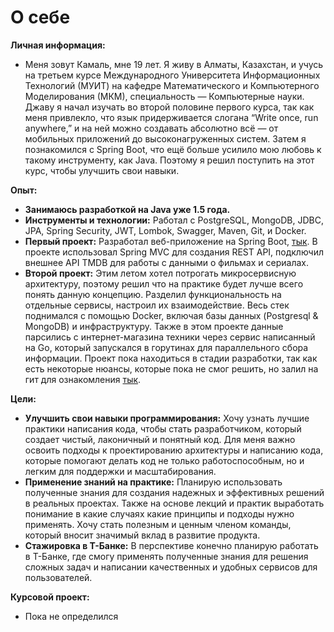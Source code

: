 # О себе
**Личная информация:**
- Меня зовут Камаль, мне 19 лет. Я живу в Алматы, Казахстан, и учусь на третьем курсе Международного Университета Информационных Технологий (МУИТ) на кафедре Математического и Компьютерного Моделирования (МКМ), специальность — Компьютерные науки. Джаву я начал изучать во второй половине первого курса, так как меня привлекло, что язык придерживается слогана “Write once, run anywhere,” и на ней можно создавать абсолютно всё — от мобильных приложений до высоконагруженных систем. Затем я познакомился с Spring Boot, что ещё больше усилило мою любовь к такому инструменту, как Java. Поэтому я решил поступить на этот курс, чтобы улучшить свои навыки.

**Опыт:**
- **Занимаюсь разработкой на Java уже 1.5 года.**
- **Инструменты и технологии:** Работал с PostgreSQL, MongoDB, JDBC, JPA, Spring Security, JWT, Lombok, Swagger, Maven, Git, и Docker.
- **Первый проект:** Разработал веб-приложение на Spring Boot, [тык](https://github.com/GamriKamal/Spring-Boot-WEB-Application). В проекте использовал Spring MVC для создания REST API, подключил внешнее API TMDB для работы с данными о фильмах и сериалах.
- **Второй проект:** Этим летом хотел потрогать микросервисную архитектуру, поэтому решил что на практике будет лучше всего понять данную концепцию. Разделил функциональность на отдельные сервисы, настроил их взаимодействие. Весь стек поднимался с помощью Docker, включая базы данных (Postgresql & MongoDB) и инфраструктуру. Также в этом проекте данные парсились с интернет-магазина техники через сервис написанный на Go, который запускался в горутинах для параллельного сбора информации. Проект пока находиться в стадии разработки, так как есть некоторые нюансы, которые пока не смог решить, но залил на гит для ознакомления [тык](https://github.com/GamriKamal/irmag_innovations).


**Цели:**
- **Улучшить свои навыки программирования:** Хочу узнать лучшие практики написания кода, чтобы стать разработчиком, который создает чистый, лаконичный и понятный код. Для меня важно освоить подходы к проектированию архитектуры и написанию кода, которые помогают делать код не только работоспособным, но и легким для поддержки и масштабирования.
- **Применение знаний на практике:** Планирую использовать полученные знания для создания надежных и эффективных решений в реальных проектах. Также на основе лекций и практик выработать понимание в какие случаях какие принципы и подходы нужно применять. Хочу стать полезным и ценным членом команды, который вносит значимый вклад в развитие продукта. 
- **Стажировка в Т-Банке:** В перспективе конечно планирую работать в Т-Банке, где смогу применять полученные знания для решения сложных задач и написании качественных и удобных сервисов для пользователей.

**Курсовой проект:**
- Пока не определился
